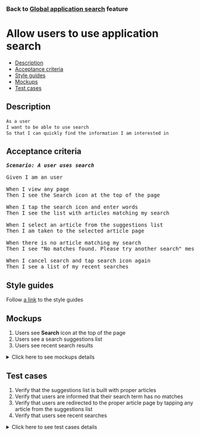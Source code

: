 ### Back to [Global application search](../../README.md) feature

# Allow users to use application search

- [Description](#description)
- [Acceptance criteria](#acceptance-criteria)
- [Style guides](#style-guides)
- [Mockups](#mockups)
- [Test cases](#test-cases)

## Description

    As a user
    I want to be able to use search
    So that I can quickly find the information I am interested in

## Acceptance criteria

<pre>
<b><i>Scenario: A user uses search</i></b>

Given I am an user

When I view any page
Then I see the Search icon at the top of the page

When I tap the search icon and enter words
Then I see the list with articles matching my search

When I select an article from the suggestions list
Then I am taken to the selected article page

When there is no article matching my search
Then I see "No matches found. Please try another search" message

When I cancel search and tap search icon again
Then I see a list of my recent searches
</pre>

## Style guides

Follow [a link](https://www.figma.com/proto/0zkkf5WC77OSpvyD6YXpFE/Style-guides?page-id=0%3A1&node-id=19%3A5368&viewport=266%2C48%2C0.54&scaling=min-zoom&starting-point-node-id=19%3A5368) to the style guides

## Mockups

1. Users see <b>Search</b> icon at the top of the page
2. Users see a search suggestions list
3. Users see recent search results

<details>
  <summary>Click here to see mockups details</summary>

**1. Users see Search icon at the top of the page:**

![Users see Search icon at the top of the page](/mobile_application_features/global_application_search/images/application_search_icon.png)

**2. Users see a search suggestions list:**

![Users see a search suggestions list](/mobile_application_features/global_application_search/images/application_search_suggestions.png)

**3. Users see recent search results:**

![Users see recent search results](/mobile_application_features/global_application_search/images/application_recent_search.png)

</details>

## Test cases

1. Verify that the suggestions list is built with proper articles
2. Verify that users are informed that their search term has no matches
3. Verify that users are redirected to the proper article page by tapping any article from the suggestions list
4. Verify that users see recent searches

<details>
  <summary>Click here to see test cases details</summary>

### **#1. Verify that the suggestions list is built with proper articles**

|Preconditions|Steps|Expected result
------|-------|----------
|- There are only 3 articles in different categories that contain the word ball|1) In the page heading, tap the search icon, and then enter the word ball</br>2) Tap Enter|1) Suggestions list is formed only with 3 articles that contain the word ball</br>2) Search results page contains only 3 articles that contain the word ball|

### **#2. Verify that users are informed that their search term has no matches**

|Preconditions|Steps|Expected result
------|-------|----------
|- There are no articles in different categories that contain the word ball|1) In the page heading, tap the search icon, and then enter the word <b>ball</b></br>2) Tap Enter|1) No suggestions are shown</br>2) "No matches found. Please try another search" message appears|

### **#3. Verify that users are redirected to the proper article page by tapping any article from the suggestions list**

|Preconditions|Steps|Expected result
------|-------|----------
||1) In the page heading, tap the search icon, and then enter some words</br>2) Select any article from the suggestions list|1) The search term is highlighted in search results</br>2) The user is redirected to the proper article page|

### **#4. Verify that users see recent searches**

|Preconditions|Steps|Expected result
------|-------|----------
|- User did some searches|1) In the page heading, tap on the search icon|1) The recent searches are displayed|
</details>
